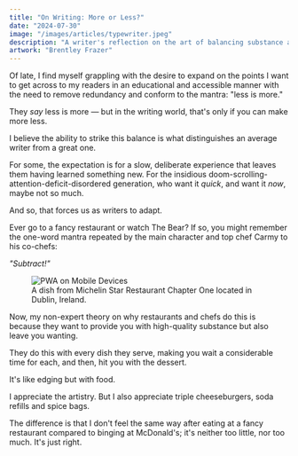 ```yaml
---
title: "On Writing: More or Less?"
date: "2024-07-30"
image: "/images/articles/typewriter.jpeg"
description: "A writer's reflection on the art of balancing substance and brevity, using fine dining as a metaphor for crafting engaging content in an age of fleeting attention spans."
artwork: "Brentley Frazer"
---
```


Of late, I find myself grappling with the desire to expand on the points I want to get across to my readers in 
an educational and accessible manner with the need to remove redundancy and conform to the mantra: "less is more."

They _say_ less is more — but in the writing world, that's only if you can make more less.

I believe the ability to strike this balance is what distinguishes an average writer from a great one.

For some, the expectation is for a slow, deliberate experience that leaves them having learned something new. For the insidious doom-scrolling-attention-deficit-disordered generation, who want it _quick_, and want it _now_, maybe not so much.

And so, that forces us as writers to adapt. 

Ever go to a fancy restaurant or watch The Bear? If so, you might remember the one-word mantra repeated by the
main character and top chef Carmy to his co-chefs:

_"Subtract!"_

<figure>
  <img src="https://cloudfront-eu-central-1.images.arcpublishing.com/irishtimes/2Q7O4N2AIZSIEEKFUP52DFY4ZQ.jpg" alt="PWA on Mobile Devices">
  <figcaption>A dish from Michelin Star Restaurant Chapter One located in Dublin, Ireland.</figcaption>
</figure>

Now, my non-expert theory on why restaurants and chefs do this is because they want to provide you with high-quality substance
but also leave you wanting. 

They do this with every dish they serve, making you wait a considerable time for each, and then, hit you with the dessert.

It's like edging but with food. 

I appreciate the artistry. But I also appreciate triple cheeseburgers, soda refills and spice bags.

The difference is that I don't feel the same way after eating at a fancy restaurant compared to binging
at McDonald's; it's neither too little, nor too much. It's just right.
